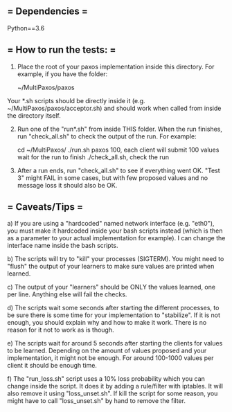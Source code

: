 ## = Dependencies =

Python==3.6

## = How to run the tests: =

1) Place the root of your paxos implementation inside this
directory. For example, if you have the folder:

   ~/MultiPaxos/paxos

Your *.sh scripts should be directly inside it
(e.g. ~/MultiPaxos/paxos/acceptor.sh) and should work when called
from inside the directory itself.

2) Run one of the "run*.sh" from inside THIS folder. When the run
finishes, run "check_all.sh" to check the output of the run. For
example:

    cd ~/MultiPaxos/
    ./run.sh paxos 100,  each client will submit 100 values
     wait for the run to finish
    ./check_all.sh,  check the run

3) After a run ends, run "check_all.sh" to see if everything went OK.
"Test 3" might FAIL in some cases, but with few proposed values and no message
loss it should also be OK.

## = Caveats/Tips =

a) If you are using a "hardcoded" named network interface
(e.g. "eth0"), you must make it hardcoded inside your bash scripts
instead (which is then as a parameter to your actual implementation
for example). I can change the interface name inside the bash scripts.

b) The scripts will try to "kill" your processes (SIGTERM).
You might need to "flush" the output of your learners to
make sure values are printed when learned.

c) The output of your "learners" should be ONLY the values learned,
one per line. Anything else will fail the checks.

d) The scripts wait some seconds after starting the different
processes, to be sure there is some time for your implementation to
"stabilize". If it is not enough, you should explain why and how to
make it work. There is no reason for it not to work as is though.

e) The scripts wait for around 5 seconds after starting the clients
for values to be learned. Depending on the amount of values proposed
and your implementation, it might not be enough. For around 100-1000
values per client it should be enough time.

f) The "run_loss.sh" script uses a 10% loss probability which you can
change inside the script. It does it by adding a rule/filter with
iptables.  It will also remove it using "loss_unset.sh". If kill the
script for some reason, you might have to call "loss_unset.sh" by
hand to remove the filter.

